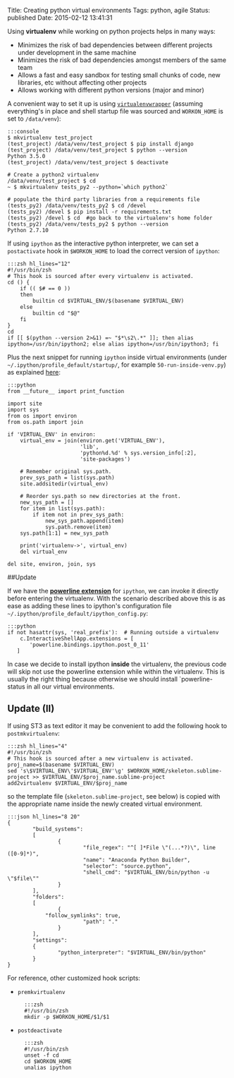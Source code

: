 Title: Creating python virtual environments
Tags: python, agile
Status: published
Date: 2015-02-12 13:41:31

Using **virtualenv** while working on python projects helps in many ways:

- Minimizes the risk of bad dependencies between different projects under
development in the same machine
- Minimizes the risk of bad dependencies amongst members of the same team
- Allows a fast and easy sandbox for testing small chunks of code, new
libraries, etc without affecting other projects
- Allows working with different python versions (major and minor)

A convenient way to set it up is using
[`virtualenvwrapper`](http://virtualenvwrapper.readthedocs.org/en/latest/index.html)
(assuming everything's in place and shell startup file was sourced and
`WORKON_HOME` is set to `/data/venv`):

    :::console
    $ mkvirtualenv test_project
    (test_project) /data/venv/test_project $ pip install django
    (test_project) /data/venv/test_project $ python --version
    Python 3.5.0
    (test_project) /data/venv/test_project $ deactivate

    # Create a python2 virtualenv
    /data/venv/test_project $ cd
    ~ $ mkvirtualenv tests_py2 --python=`which python2`

    # populate the third party libraries from a requirements file
    (tests_py2) /data/venv/tests_py2 $ cd /devel
    (tests_py2) /devel $ pip install -r requirements.txt
    (tests_py2) /devel $ cd  #go back to the virtualenv's home folder
    (tests_py2) /data/venv/tests_py2 $ python --version
    Python 2.7.10


If using `ipython` as the interactive python interpreter, we can set a
`postactivate` hook in `$WORKON_HOME` to load the correct version of
`ipython`:

    :::zsh hl_lines="12"
    #!/usr/bin/zsh
    # This hook is sourced after every virtualenv is activated.
    cd () {
        if (( $# == 0 ))
        then
            builtin cd $VIRTUAL_ENV/$(basename $VIRTUAL_ENV)
        else
            builtin cd "$@"
        fi
    }
    cd
    if [[ $(python --version 2>&1) =~ "$*\s2\.*" ]]; then alias ipython=/usr/bin/ipython2; else alias ipython=/usr/bin/ipython3; fi

Plus the next snippet for running `ipython` inside virtual environments (under
`~/.ipython/profile_default/startup/`, for example `50-run-inside-venv.py`) as
explained [here](http://igotgenes.blogspot.com.es/2010/01/interactive-sandboxes-using-ipython.html):

    :::python
    from __future__ import print_function
    
    import site
    import sys
    from os import environ
    from os.path import join
    
    if 'VIRTUAL_ENV' in environ:
        virtual_env = join(environ.get('VIRTUAL_ENV'),
                           'lib',
                           'python%d.%d' % sys.version_info[:2],
                           'site-packages')
    
        # Remember original sys.path.
        prev_sys_path = list(sys.path)
        site.addsitedir(virtual_env)
    
        # Reorder sys.path so new directories at the front.
        new_sys_path = []
        for item in list(sys.path):
            if item not in prev_sys_path:
                new_sys_path.append(item)
                sys.path.remove(item)
        sys.path[1:1] = new_sys_path
    
        print('virtualenv->', virtual_env)
        del virtual_env
    
    del site, environ, join, sys


##Update

If we have the <u>**powerline extension**</u> for `ipython`, we can invoke it
directly before entering the virtualenv.
With the scenario described above this is as ease as adding these lines to
ipython's configuration file `~/.ipython/profile_default/ipython_config.py`:

    :::python
    if not hasattr(sys, 'real_prefix'):  # Running outside a virtualenv
        c.InteractiveShellApp.extensions = [
           'powerline.bindings.ipython.post_0_11'
       ]

In case we decide to install ipython **inside** the virtualenv, the previous
code will skip not use the powerline extension while within the virtualenv.
This is usually the right thing because otherwise we should install
`powerline-status in all our virtual environments.

## Update (II)

If using ST3 as text editor it may be convenient to add the following hook to
`postmkvirtualenv`:

    :::zsh hl_lines="4"
    #!/usr/bin/zsh
    # This hook is sourced after a new virtualenv is activated.
    proj_name=$(basename $VIRTUAL_ENV)
    sed 's\$VIRTUAL_ENV\'$VIRTUAL_ENV'\g' $WORKON_HOME/skeleton.sublime-project >> $VIRTUAL_ENV/$proj_name.sublime-project
    add2virtualenv $VIRTUAL_ENV/$proj_name

so the template file (`skeleton.sublime-project`, see below) is copied with
the appropriate name inside the newly created virtual environment.

    :::json hl_lines="8 20"   
    {
            "build_systems":
            [
                    {
                            "file_regex": "^[ ]*File \"(...*?)\", line ([0-9]*)",
                            "name": "Anaconda Python Builder",
                            "selector": "source.python",
                            "shell_cmd": "$VIRTUAL_ENV/bin/python -u \"$file\""
                    }
            ],
            "folders":
            [
                    {
                "follow_symlinks": true,
                            "path": "."
                    }
            ],
            "settings":
            {
                    "python_interpreter": "$VIRTUAL_ENV/bin/python"
            }
    }

For reference, other customized hook scripts:

- `premkvirtualenv`

        :::zsh
        #!/usr/bin/zsh
        mkdir -p $WORKON_HOME/$1/$1

- `postdeactivate`

        :::zsh
        #!/usr/bin/zsh
        unset -f cd
        cd $WORKON_HOME
        unalias ipython
